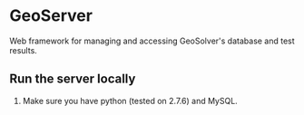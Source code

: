 # GeoServer

Web framework for managing and accessing GeoSolver's database and test results.


## Run the server locally
1. Make sure you have python (tested on 2.7.6) and MySQL.


